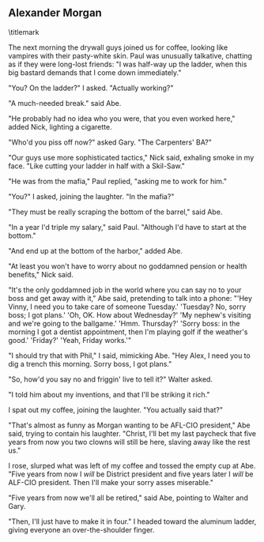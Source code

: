 ## Alexander Morgan
\titlemark

The next morning the drywall guys joined us for coffee, looking like
vampires with their pasty-white skin. Paul was unusually talkative,
chatting as if they were long-lost friends: "I was half-way up the
ladder, when this big bastard demands that I come down immediately."

"You? On the ladder?" I asked. "Actually working?"

"A much-needed break." said Abe.

"He probably had no idea who you were, that you even worked here," added
Nick, lighting a cigarette.

 "Who'd you piss off now?" asked Gary. "The Carpenters' BA?"

 "Our guys use more sophisticated tactics," Nick said, exhaling smoke
 in my face. "Like cutting your ladder in half with a Skil-Saw."

 "He was from the mafia," Paul replied, "asking me to work for him."

 "You?" I asked, joining the laughter. "In the mafia?"

 "They must be really scraping the bottom of the barrel," said Abe.

 "In a year I'd triple my salary," said Paul. "Although I'd have to
 start at the bottom."

 "And end up at the bottom of the harbor," added Abe.

 "At least you won\'t have to worry about no goddamned pension or
 health benefits," Nick said.

"It's the only goddamned job in the world where you can say no to your
boss and get away with it," Abe said, pretending to talk into a phone:
"'Hey Vinny, I need you to take care of someone Tuesday.' 'Tuesday? No,
sorry boss; I got plans.' 'Oh, OK. How about Wednesday?' 'My nephew's
visiting and we're going to the ballgame.' 'Hmm. Thursday?' 'Sorry boss:
in the morning I got a dentist appointment, then I'm playing golf if the
weather's good.' 'Friday?' 'Yeah, Friday works.'"

"I should try that with Phil," I said, mimicking Abe. "Hey Alex, I need
you to dig a trench this morning. Sorry boss, I got plans."

"So, how'd you say no and friggin' live to tell it?" Walter asked.

"I told him about my inventions, and that I'll be striking it rich."

I spat out my coffee, joining the laughter. "You actually said that?"

"That's almost as funny as Morgan wanting to be AFL-CIO president," Abe
said, trying to contain his laughter. "Christ, I'll bet my last paycheck
that five years from now you two clowns will still be here, slaving away
like the rest us."

I rose, slurped what was left of my coffee and tossed the empty cup at
Abe. "Five years from now I *will* be District president and five years
later I *will* be ALF-CIO president. Then I'll make your sorry asses
miserable."

"Five years from now we'll all be retired," said Abe, pointing to Walter
and Gary.

"Then, I'll just have to make it in four." I headed toward the aluminum
ladder, giving everyone an over-the-shoulder finger.
